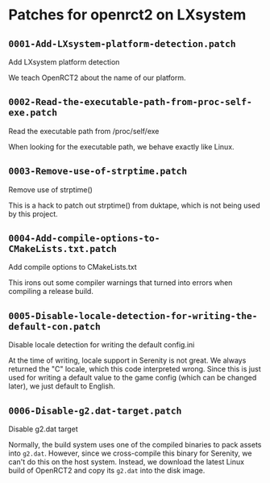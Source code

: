 # Patches for openrct2 on LXsystem

## `0001-Add-LXsystem-platform-detection.patch`

Add LXsystem platform detection

We teach OpenRCT2 about the name of our platform.

## `0002-Read-the-executable-path-from-proc-self-exe.patch`

Read the executable path from /proc/self/exe

When looking for the executable path, we behave exactly like Linux.

## `0003-Remove-use-of-strptime.patch`

Remove use of strptime()

This is a hack to patch out strptime() from duktape, which is not being used by this project.

## `0004-Add-compile-options-to-CMakeLists.txt.patch`

Add compile options to CMakeLists.txt

This irons out some compiler warnings that turned into errors when compiling a release build.

## `0005-Disable-locale-detection-for-writing-the-default-con.patch`

Disable locale detection for writing the default config.ini

At the time of writing, locale support in Serenity is not great. We always returned the "C" locale, which this code interpreted wrong. Since this is just used for writing a default value to the game config (which can be changed later), we just default to English.

## `0006-Disable-g2.dat-target.patch`

Disable g2.dat target

Normally, the build system uses one of the compiled binaries to pack assets into `g2.dat`. However, since we cross-compile this binary for Serenity, we can't do this on the host system. Instead, we download the latest Linux build of OpenRCT2 and copy its `g2.dat` into the disk image.

